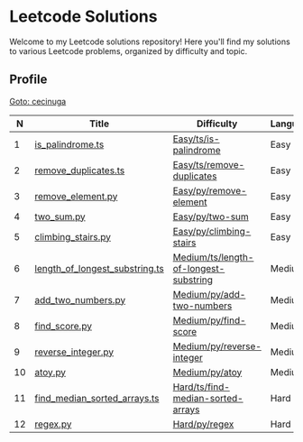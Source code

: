 

**Leetcode Solutions**
======================

  

Welcome to my Leetcode solutions repository! Here you'll find my solutions to various Leetcode problems, organized by difficulty and topic.

  

**Profile**
-----------

  

[Goto: cecinuga](https://leetcode.com/u/cecinuga/)

| N | Title | Difficulty | Language |
| --- | --- | --- | --- |
| 1 | [is\_palindrome.ts](https://leetcode.com/problems/is_palindrome.ts/description/) | [Easy/ts/is-palindrome](https://github.com/cecinuga/Leetcode/tree/main/{leetcode.path}) | Easy | ts |
| 2 | [remove\_duplicates.ts](https://leetcode.com/problems/remove_duplicates.ts/description/) | [Easy/ts/remove-duplicates](https://github.com/cecinuga/Leetcode/tree/main/{leetcode.path}) | Easy | ts |
| 3 | [remove\_element.py](https://leetcode.com/problems/remove_element.py/description/) | [Easy/py/remove-element](https://github.com/cecinuga/Leetcode/tree/main/{leetcode.path}) | Easy | py |
| 4 | [two\_sum.py](https://leetcode.com/problems/two_sum.py/description/) | [Easy/py/two-sum](https://github.com/cecinuga/Leetcode/tree/main/{leetcode.path}) | Easy | py |
| 5 | [climbing\_stairs.py](https://leetcode.com/problems/climbing_stairs.py/description/) | [Easy/py/climbing-stairs](https://github.com/cecinuga/Leetcode/tree/main/{leetcode.path}) | Easy | py |
| 6 | [length\_of\_longest\_substring.ts](https://leetcode.com/problems/length_of_longest_substring.ts/description/) | [Medium/ts/length-of-longest-substring](https://github.com/cecinuga/Leetcode/tree/main/{leetcode.path}) | Medium | ts |
| 7 | [add\_two\_numbers.py](https://leetcode.com/problems/add_two_numbers.py/description/) | [Medium/py/add-two-numbers](https://github.com/cecinuga/Leetcode/tree/main/{leetcode.path}) | Medium | py |
| 8 | [find\_score.py](https://leetcode.com/problems/find_score.py/description/) | [Medium/py/find-score](https://github.com/cecinuga/Leetcode/tree/main/{leetcode.path}) | Medium | py |
| 9 | [reverse\_integer.py](https://leetcode.com/problems/reverse_integer.py/description/) | [Medium/py/reverse-integer](https://github.com/cecinuga/Leetcode/tree/main/{leetcode.path}) | Medium | py |
| 10 | [atoy.py](https://leetcode.com/problems/atoy.py/description/) | [Medium/py/atoy](https://github.com/cecinuga/Leetcode/tree/main/{leetcode.path}) | Medium | py |
| 11 | [find\_median\_sorted\_arrays.ts](https://leetcode.com/problems/find_median_sorted_arrays.ts/description/) | [Hard/ts/find-median-sorted-arrays](https://github.com/cecinuga/Leetcode/tree/main/{leetcode.path}) | Hard | ts |
| 12 | [regex.py](https://leetcode.com/problems/regex.py/description/) | [Hard/py/regex](https://github.com/cecinuga/Leetcode/tree/main/{leetcode.path}) | Hard | py |


